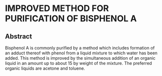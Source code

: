 # IMPROVED METHOD FOR PURIFICATION OF BISPHENOL A

## Abstract
Bisphenol A is commonly purified by a method which includes formation of an adduct thereof with phenol from a liquid mixture to which water has been added. This method is improved by the simultaneous addition of an organic liquid in an amount up to about 15 by weight of the mixture. The preferred organic liquids are acetone and toluene.